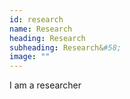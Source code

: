 ```yaml
---
id: research
name: Research
heading: Research
subheading: Research&#58;
image: ""
---
```


I am a researcher
